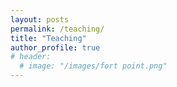 ```yaml
---
layout: posts
permalink: /teaching/
title: "Teaching"
author_profile: true
# header:
  # image: "/images/fort point.png"
---
```



